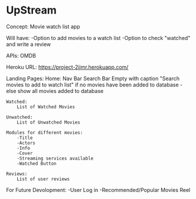 # UpStream

Concept: 
Movie watch list app

Will have:
    -Option to add movies to a watch list
    -Option to check "watched" and write a review

APIs: OMDB

Heroku URL: https://project-2jjmr.herokuapp.com/

Landing Pages:
    Home:
        Nav Bar
        Search Bar
        Empty with caption "Search movies to add to watch list" if no movies have been added to database
        -else show all movies added to database

    Watched:
        List of Watched Movies

    Unwatched:
        List of Unwatched Movies

    Modules for different movies:
        -Title
        -Actors
        -Info
        -Cover
        -Streaming services available
        -Watched Button

    Reviews:
        List of user reviews

For Future Devolopment:
    -User Log in
    -Recommended/Popular Movies Reel
